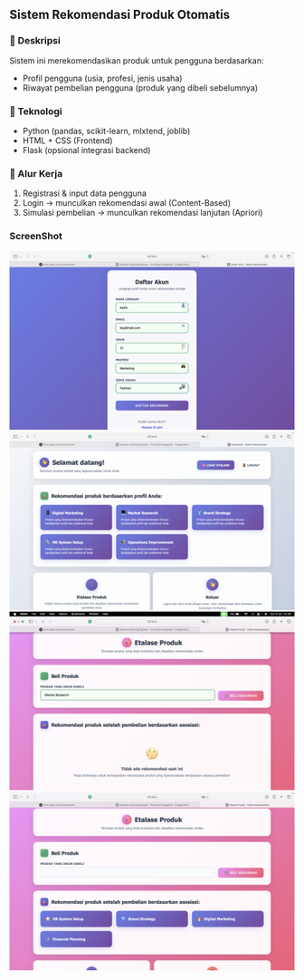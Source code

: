 ## Sistem Rekomendasi Produk Otomatis

### 📌 Deskripsi
Sistem ini merekomendasikan produk untuk pengguna berdasarkan:
- Profil pengguna (usia, profesi, jenis usaha)
- Riwayat pembelian pengguna (produk yang dibeli sebelumnya)

### 🧰 Teknologi
- Python (pandas, scikit-learn, mlxtend, joblib)
- HTML + CSS (Frontend)
- Flask (opsional integrasi backend)

### 🔁 Alur Kerja
1. Registrasi & input data pengguna
2. Login → munculkan rekomendasi awal (Content-Based)
3. Simulasi pembelian → munculkan rekomendasi lanjutan (Apriori)

### ScreenShot
![Registrasi](images/Registrasi.png)
![Dashboard](images/Dashboard.png)
![Masukkan produk yang mau dibeli](images/Etalase.png)
![Hasil Rekomendasi](images/Rekomendasi.png)